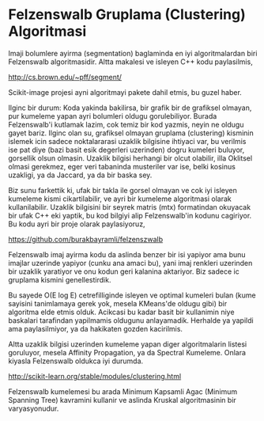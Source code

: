# Felzenswalb Gruplama (Clustering) Algoritmasi

Imaji bolumlere ayirma (segmentation) baglaminda en iyi algoritmalardan biri Felzenswalb algoritmasidir. Altta makalesi ve isleyen C++ kodu paylasilmis,

http://cs.brown.edu/~pff/segment/ 

Scikit-image projesi ayni algoritmayi pakete dahil etmis, bu guzel haber.

Ilginc bir durum: Koda yakinda bakilirsa, bir grafik bir de grafiksel olmayan, pur kumeleme yapan  ayri bolumleri oldugu gorulebiliyor. Burada Felzenswalb'i kutlamak lazim, cok temiz bir kod yazmis, neyin ne oldugu gayet bariz. Ilginc olan su,  grafiksel olmayan gruplama (clustering) kisminin islemek icin sadece noktalararasi uzaklik bilgisine ihtiyaci var, bu verilmis ise pat diye (bazi basit esik degerleri uzerinden) dogru kumeleri buluyor, gorsellik olsun olmasin. Uzaklik bilgisi herhangi bir olcut olabilir, illa Oklitsel olmasi gerekmez, eger veri tabaninda musteriler var ise, belki kosinus uzakligi, ya da Jaccard, ya da bir baska sey.

Biz sunu farkettik ki, ufak bir takla ile gorsel olmayan ve cok iyi isleyen kumeleme kismi cikartilabilir, ve ayri bir kumeleme algoritmasi olarak kullanilabilir. Uzaklik bilgisini bir seyrek matris (mtx) formatindan okuyacak bir ufak C++ eki yaptik, bu kod bilgiyi alip Felzenswalb'in kodunu cagiriyor. Bu kodu ayri bir proje olarak paylasiyoruz,  

https://github.com/burakbayramli/felzenszwalb

Felzenswalb imaj ayirma kodu da aslinda benzer bir isi yapiyor ama bunu imajlar uzerinde yapiyor (cunku ana amaci bu), yani imaj renkleri uzerinden bir uzaklik yaratiyor ve onu kodun geri kalanina aktariyor. Biz sadece ic gruplama kismini genellestirdik. 

Bu sayede O(E log E) cetrefilliginde isleyen ve optimal kumeleri bulan (kume sayisini tanimlamaya gerek yok, mesela KMeans'de oldugu gibi) bir algoritma elde etmis olduk. Acikcasi  bu kadar basit bir kullanimin niye baskalari tarafindan yapilmamis oldugunu anlayamadik. Herhalde ya yapildi ama paylasilmiyor, ya da hakikaten gozden kacirilmis. 

Altta uzaklik bilgisi uzerinden kumeleme yapan diger algoritmalarin listesi goruluyor, mesela Affinity Propagation, ya da Spectral Kumeleme. Onlara kiyasla Felzenswalb oldukca iyi durumda.

http://scikit-learn.org/stable/modules/clustering.html

Felzenswalb kumelemesi bu arada Minimum Kapsamli Agac (Minimum Spanning Tree) kavramini kullanir ve aslinda Kruskal algoritmasinin bir varyasyonudur. 





